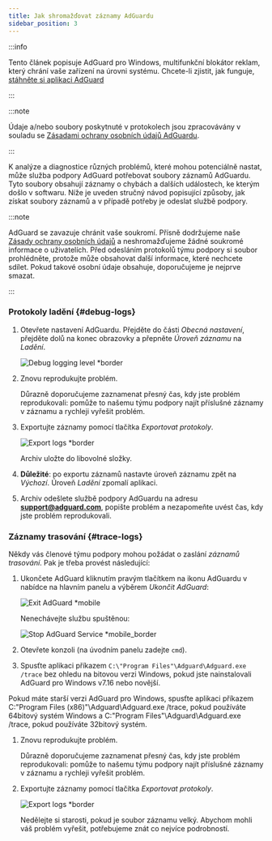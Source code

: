 ```yaml
---
title: Jak shromažďovat záznamy AdGuardu
sidebar_position: 3
---
```


:::info

Tento článek popisuje AdGuard pro Windows, multifunkční blokátor reklam, který chrání vaše zařízení na úrovni systému. Chcete-li zjistit, jak funguje, [stáhněte si aplikaci AdGuard](https://agrd.io/download-kb-adblock)

:::

:::note

Údaje a/nebo soubory poskytnuté v protokolech jsou zpracovávány v souladu se [Zásadami ochrany osobních údajů AdGuardu](https://adguard.com/en/privacy.html).

:::

K analýze a diagnostice různých problémů, které mohou potenciálně nastat, může služba podpory AdGuard potřebovat soubory záznamů AdGuardu. Tyto soubory obsahují záznamy o chybách a dalších událostech, ke kterým došlo v softwaru. Níže je uveden stručný návod popisující způsoby, jak získat soubory záznamů a v případě potřeby je odeslat službě podpory.

:::note

AdGuard se zavazuje chránit vaše soukromí. Přísně dodržujeme naše [Zásady ochrany osobních údajů](https://adguard.com/privacy/windows.html) a neshromažďujeme žádné soukromé informace o uživatelích. Před odesláním protokolů týmu podpory si soubor prohlédněte, protože může obsahovat další informace, které nechcete sdílet. Pokud takové osobní údaje obsahuje, doporučujeme je nejprve smazat.

:::

### Protokoly ladění {#debug-logs}

1. Otevřete nastavení AdGuardu. Přejděte do části *Obecná nastavení*, přejděte dolů na konec obrazovky a přepněte *Úroveň záznamu* na *Ladění*.

    ![Debug logging level *border](https://cdn.adtidy.org/content/kb/ad_blocker/windows/solving-problems/adg-logs-1.png)

1. Znovu reprodukujte problém.

    Důrazně doporučujeme zaznamenat přesný čas, kdy jste problém reprodukovali: pomůže to našemu týmu podpory najít příslušné záznamy v záznamu a rychleji vyřešit problém.

1. Exportujte záznamy pomocí tlačítka *Exportovat protokoly*.

    ![Export logs *border](https://cdn.adtidy.org/content/kb/ad_blocker/windows/solving-problems/adg-logs-2.png)

    Archiv uložte do libovolné složky.

1. **Důležité**: po exportu záznamů nastavte úroveň záznamu zpět na *Výchozí*. Úroveň *Ladění* zpomalí aplikaci.

1. Archiv odešlete službě podpory AdGuardu na adresu **support@adguard.com**, popište problém a nezapomeňte uvést čas, kdy jste problém reprodukovali.

### Záznamy trasování {#trace-logs}

Někdy vás členové týmu podpory mohou požádat o zaslání *záznamů trasování*. Pak je třeba provést následující:

1. Ukončete AdGuard kliknutím pravým tlačítkem na ikonu AdGuardu v nabídce na hlavním panelu a výběrem *Ukončit AdGuard*:

    ![Exit AdGuard *mobile](https://cdn.adtidy.org/content/kb/ad_blocker/windows/solving-problems/adg-logs-3.png)

    Nenechávejte službu spuštěnou:

    ![Stop AdGuard Service *mobile_border](https://cdn.adtidy.org/public/Adguard/kb/newscreenshots/En/eng_logs_4.png)

1. Otevřete konzoli (na úvodním panelu zadejte `cmd`).

1. Spusťte aplikaci příkazem `C:\"Program Files"\Adguard\Adguard.exe /trace` bez ohledu na bitovou verzi Windows, pokud jste nainstalovali AdGuard pro Windows v7.16 nebo novější.

Pokud máte starší verzi AdGuard pro Windows, spusťte aplikaci příkazem C:\"Program Files (x86)"\Adguard\Adguard.exe /trace, pokud používáte 64bitový systém Windows a C:\"Program Files"\Adguard\Adguard.exe /trace, pokud používáte 32bitový systém.

1. Znovu reprodukujte problém.

    Důrazně doporučujeme zaznamenat přesný čas, kdy jste problém reprodukovali: pomůže to našemu týmu podpory najít příslušné záznamy v záznamu a rychleji vyřešit problém.

1. Exportujte záznamy pomocí tlačítka *Exportovat protokoly*.

    ![Export logs *border](https://cdn.adtidy.org/content/kb/ad_blocker/windows/solving-problems/adg-logs-2.png)

    Nedělejte si starosti, pokud je soubor záznamu velký. Abychom mohli váš problém vyřešit, potřebujeme znát co nejvíce podrobností.
